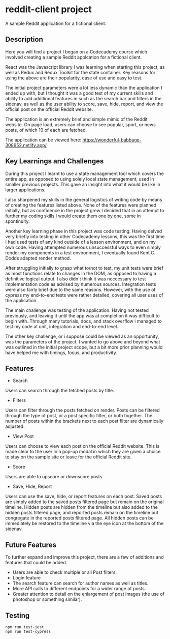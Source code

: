# reddit-client project

A sample Reddit application for a fictional client.

## Description

Here you will find a project I began on a Codecademy course which involved creating a sample Reddit applcation for a fictional client.

React was the Javascript library I was learning when starting this project, as well as Redux and Redux Toolkit for the state container. Key reasons for using the above are their popularity, ease of use and easy to test.

The initial project parameters were a lot less dynamic than the application I ended up with, but I thought it was a good test of my current skills and ability to add additional features in such as the search bar and filters in the sidenav, as well as the user ability to score, save, hide, report, and view the official post on the official Reddit website.

The application is an extremely brief and simple mimic of the Reddit website. On page load, users can choose to see popular, sport, or news posts, of which 10 of each are fetched.

The application can be viewed here: https://wonderful-babbage-308952.netlify.app/

## Key Learnings and Challenges

During this project I learnt to use a state management tool which covers the entire app, as opposed to using solely local state management, used in smaller previous projects. This gave an insight into what it would be like in larger applications.

I also sharpened my skills in the general logistics of writing code by means of creating the features listed above. None of the features were planned initially, but as confidence in the project grew I decided that in an attempt to further my coding skills I would create them one by one, some in spontinuity.

Another key learning phase in this project was code testing. Having delved very briefly into testing in other Codecademy lessons, this was the first time I had used tests of any kind outside of a lesson environment, and on my own code. Having attempted numerous unsuccessful ways to even simply render my components in a test environment, I eventually found Kent C. Dodds adapted render method.

After struggling initially to grasp what to/not to test, my unit tests were brief as most functions relate to changes in the DOM, as opposed to having a definitive logical output. I also didn't think it was neccessary to test implementation code as advised by numerous sources. Integration tests were also fairly brief due to the same reasons. However, with the use of cypress my end-to-end tests were rather detailed, covering all user uses of the application.

The main challenge was testing of the application. Having not tested previously, and leaving it until the app was at completion it was difficult to begin with. Through many tutorials, docs, and stack overflow i managed to test my code at unit, integration and end-to-end level.

The other key challenge, or i suppose could be viewed as an opportunity, was the parameters of the project. I wanted to go above and beyond what was outlined in the initial project scope, but a bit more prior planning would have helped me with timings, focus, and productivity.  

## Features

- Search

Users can search through the fetched posts by title.
- Filters

Users can filter through the posts fetched on render. Posts can be filtered through the type of post, or a post specific filter, or both together. The number of posts within the brackets next to each post filter are dynamically adjusted.
- View Post

Users can choose to view each post on the official Reddit website. This is made clear to the user in a pop-up modal in which they are given a choice to stay on the sample site or leave for the official Reddit site.
- Score

Users are able to upscore or downscore posts.
- Save, Hide, Report

Users can use the save, hide, or report features on each post. Saved posts are simply added to the saved posts filtered page but remain on the original timeline. Hidden posts are hidden from the timeline but also added to the hidden posts filtered page, and reported posts remain on the timeline but congregate in the reported posts filtered page. All hidden posts can be immediately be restored to the timeline via the eye icon at the bottom of the sidenav.

## Future Features

To further expand and improve this project, there are a few of additions and features that could be added.

- Users are able to check multiple or all Post filters.
- Login feature
- The search feature can search for author names as well as titles.
- More API calls to different endpoints for a wider range of posts.
- Greater attention to detail on the enlargement of post images (the use of photoshop or something similar).

## Testing 

    npm run test-jest
    npm run test-cypress